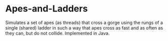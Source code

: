 # Apes-and-Ladders
Simulates a set of apes (as threads) that cross a gorge using the rungs of a single (shared) ladder in such a way that apes cross as fast and as often as they can, but do not collide. Implemented in Java.
